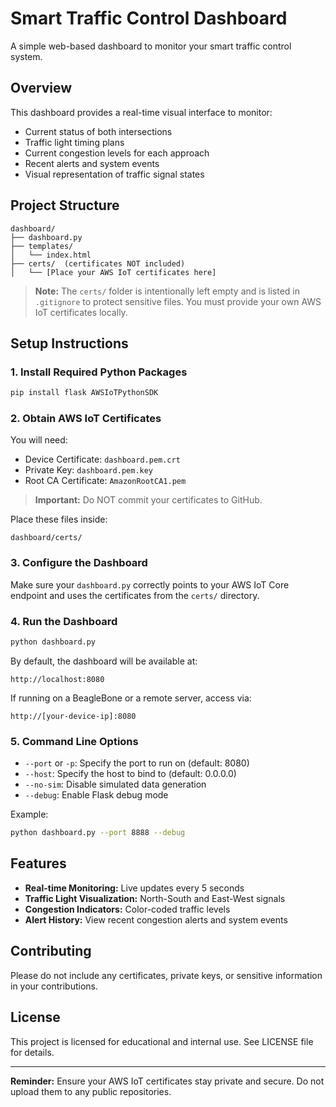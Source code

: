 # Smart Traffic Control Dashboard

A simple web-based dashboard to monitor your smart traffic control system.

## Overview

This dashboard provides a real-time visual interface to monitor:
- Current status of both intersections
- Traffic light timing plans
- Current congestion levels for each approach
- Recent alerts and system events
- Visual representation of traffic signal states

## Project Structure

```
dashboard/
├── dashboard.py
├── templates/
│   └── index.html
├── certs/  (certificates NOT included)
│   └── [Place your AWS IoT certificates here]
```

> **Note:** The `certs/` folder is intentionally left empty and is listed in `.gitignore` to protect sensitive files. You must provide your own AWS IoT certificates locally.

## Setup Instructions

### 1. Install Required Python Packages

```bash
pip install flask AWSIoTPythonSDK
```

### 2. Obtain AWS IoT Certificates

You will need:
- Device Certificate: `dashboard.pem.crt`
- Private Key: `dashboard.pem.key`
- Root CA Certificate: `AmazonRootCA1.pem`

> **Important:** Do NOT commit your certificates to GitHub.

Place these files inside:

```
dashboard/certs/
```

### 3. Configure the Dashboard

Make sure your `dashboard.py` correctly points to your AWS IoT Core endpoint and uses the certificates from the `certs/` directory.

### 4. Run the Dashboard

```bash
python dashboard.py
```

By default, the dashboard will be available at:

```
http://localhost:8080
```

If running on a BeagleBone or a remote server, access via:

```
http://[your-device-ip]:8080
```

### 5. Command Line Options

- `--port` or `-p`: Specify the port to run on (default: 8080)
- `--host`: Specify the host to bind to (default: 0.0.0.0)
- `--no-sim`: Disable simulated data generation
- `--debug`: Enable Flask debug mode

Example:

```bash
python dashboard.py --port 8888 --debug
```

## Features

- **Real-time Monitoring:** Live updates every 5 seconds
- **Traffic Light Visualization:** North-South and East-West signals
- **Congestion Indicators:** Color-coded traffic levels
- **Alert History:** View recent congestion alerts and system events

## Contributing

Please do not include any certificates, private keys, or sensitive information in your contributions.

## License

This project is licensed for educational and internal use. See LICENSE file for details.

---

**Reminder:** Ensure your AWS IoT certificates stay private and secure. Do not upload them to any public repositories.

